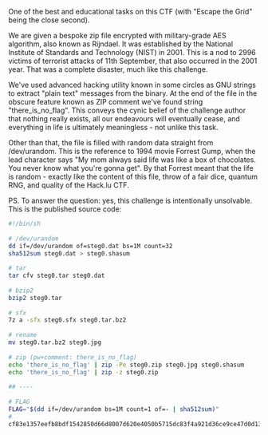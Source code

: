 One of the best and educational tasks on this CTF (with "Escape the Grid"
being the close second).

We are given a bespoke zip file encrypted with military-grade AES algorithm,
also known as Rijndael. It was established by the National Institute of
Standards and Technology (NIST) in 2001. This is a nod to 2996 victims of
terrorist attacks of 11th September, that also occurred in the 2001 year. That
was a complete disaster, much like this challenge.

We've used advanced hacking utility known in some circles as GNU strings to
extract "plain text" messages from the binary. At the end of the file in the
obscure feature known as ZIP comment we've found string "there_is_no_flag".
This conveys the cynic belief of the challenge author that nothing really
exists, all our endeavours will eventually cease, and everything in life is
ultimately meaningless - not unlike this task.

Other than that, the file is filled with random data straight from
/dev/urandom. This is the reference to 1994 movie Forrest Gump, when the lead
character says "My mom always said life was like a box of chocolates. You
never know what you're gonna get". By that Forrest meant that the life is
random - exactly like the content of this file, throw of a fair dice, quantum
RNG, and quality of the Hack.lu CTF.

PS. To answer the question: yes, this challenge is intentionally unsolvable.
This is the published source code:

```bash  
#!/bin/sh  
  
# /dev/urandom  
dd if=/dev/urandom of=steg0.dat bs=1M count=32  
sha512sum steg0.dat > steg0.shasum  
  
# tar  
tar cfv steg0.tar steg0.dat  
  
# bzip2  
bzip2 steg0.tar  
  
# sfx  
7z a -sfx steg0.sfx steg0.tar.bz2  
  
# rename  
mv steg0.tar.bz2 steg0.jpg  
  
# zip (pw+comment: there_is_no_flag)  
echo 'there_is_no_flag' | zip -Pe steg0.zip steg0.jpg steg0.shasum  
echo 'there_is_no_flag' | zip -z steg0.zip  
  
## ----  
  
# FLAG  
FLAG="$(dd if=/dev/urandom bs=1M count=1 of=- | sha512sum)"  
#
cf83e1357eefb8bdf1542850d66d8007d620e4050b5715dc83f4a921d36ce9ce47d0d13c5d85f2b0ff8318d2877eec2f63b931bd47417a81a538327af927da3e  
```